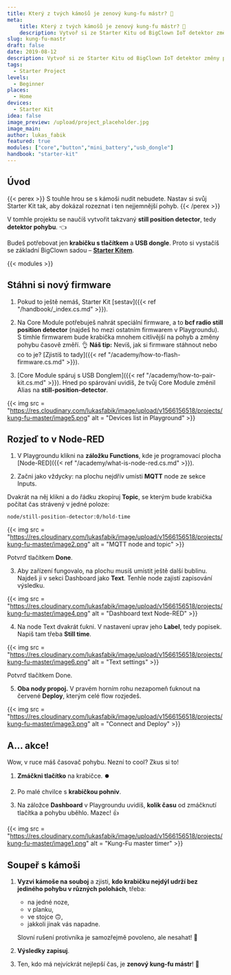 ```yaml
---
title: Který z tvých kámošů je zenový kung-fu mástr? 🐉
meta:
    title: Který z tvých kámošů je zenový kung-fu mástr? 🐉
    description: Vytvoř si ze Starter Kitu od BigClown IoT detektor změny pohybu s tímhle jednoduchým návodem. A nezapomeň ho s kámoši otestovat v cool hře.
slug: kung-fu-mastr
draft: false
date: 2019-08-12
description: Vytvoř si ze Starter Kitu od BigClown IoT detektor změny pohybu s tímhle jednoduchým návodem. A nezapomeň ho s kámoši otestovat v cool hře.
tags:
  - Starter Project
levels:
  - Beginner
places:
  - Home
devices:
  - Starter Kit
idea: false
image_preview: /upload/project_placeholder.jpg
image_main:
author: lukas_fabik
featured: true
modules: ["core","button","mini_battery","usb_dongle"]
handbook: "starter-kit"
---
```


## Úvod

{{< perex >}}
S touhle hrou se s kámoši nudit nebudete. Nastav si svůj Starter Kit tak, aby dokázal rozeznat i ten nejjemnější pohyb.
{{< /perex >}}

V tomhle projektu se naučíš vytvořit takzvaný **still position detector**, tedy **detektor pohybu**. 👈

Budeš potřebovat jen **krabičku s tlačítkem** a **USB dongle**. Proto si vystačíš se základní BigClown sadou – [**Starter Kitem**](https://shop.bigclown.com/starter-kit/).

{{< modules >}}

## Stáhni si nový firmware

1. Pokud to ještě nemáš, Starter Kit [sestav]({{< ref "/handbook/_index.cs.md" >}}).

2. Na Core Module potřebuješ nahrát speciální firmware, a to **bcf radio still position detector** (najdeš ho mezi ostatním firmwarem v Playgroundu). S tímhle firmwarem bude krabička mnohem citlivější na pohyb a změny pohybu časově změří. 👌
**Náš tip:** Nevíš, jak si firmware stáhnout nebo co to je? [Zjistíš to tady]({{< ref "/academy/how-to-flash-firmware.cs.md" >}}).

3. [Core Module spáruj s USB Donglem]({{< ref "/academy/how-to-pair-kit.cs.md" >}}). Hned po spárování uvidíš, že tvůj Core Module změnil Alias na **still-position-detector**.

{{< img src = "https://res.cloudinary.com/lukasfabik/image/upload/v1566156518/projects/kung-fu-master/image5.png" alt = "Devices list in Playground" >}}

## Rozjeď to v Node-RED

1. V Playgroundu klikni na **záložku Functions**, kde je programovací plocha [Node-RED]({{< ref "/academy/what-is-node-red.cs.md" >}}).

2. Začni jako vždycky: na plochu nejdřív umísti **MQTT** node ze sekce Inputs.

Dvakrát na něj klikni a do řádku zkopíruj **Topic**, se kterým bude krabička počítat čas strávený v jedné poloze:

```
node/still-position-detector:0/hold-time
```

{{< img src = "https://res.cloudinary.com/lukasfabik/image/upload/v1566156518/projects/kung-fu-master/image2.png" alt = "MQTT node and topic" >}}

Potvrď tlačítkem **Done**.

3. Aby zařízení fungovalo, na plochu musíš umístit ještě další bublinu. Najdeš ji v sekci Dashboard jako **Text**. Tenhle node zajistí zapisování výsledku.

{{< img src = "https://res.cloudinary.com/lukasfabik/image/upload/v1566156518/projects/kung-fu-master/image4.png" alt = "Dashboard text Node-RED" >}}

4. Na node Text dvakrát ťukni. V nastavení uprav jeho **Label**, tedy popisek. Napiš tam třeba **Still time**.

{{< img src = "https://res.cloudinary.com/lukasfabik/image/upload/v1566156518/projects/kung-fu-master/image6.png" alt = "Text settings" >}}

Potvrď tlačítkem Done.

5. **Oba nody propoj.** V pravém horním rohu nezapomeň ťuknout na červené **Deploy**, kterým celé flow rozjedeš.

{{< img src = "https://res.cloudinary.com/lukasfabik/image/upload/v1566156518/projects/kung-fu-master/image3.png" alt = "Connect and Deploy" >}}

## A… akce!

Wow, v ruce máš časovač pohybu. Nezní to cool? Zkus si to!

1. **Zmáčkni tlačítko** na krabičce. ⏺️

2. Po malé chvilce s **krabičkou pohniv**.

3. Na záložce **Dashboard** v Playgroundu uvidíš, **kolik času** od zmáčknutí tlačítka a pohybu uběhlo. Mazec! 👍

{{< img src = "https://res.cloudinary.com/lukasfabik/image/upload/v1566156518/projects/kung-fu-master/image1.png" alt = "Kung-Fu master timer" >}}

## Soupeř s kámoši

1. **Vyzvi kámoše na souboj** a zjisti, **kdo krabičku nejdýl udrží bez jediného pohybu v různých polohách**, třeba:
    - na jedné noze,
    - v planku,
    - ve stojce 🙃,
    - jakkoli jinak vás napadne.

    Slovní rušení protivníka je samozřejmě povoleno, ale nesahat! 🤡

2. **Výsledky zapisuj**.

3. Ten, kdo má nejvíckrát nejlepší čas, je **zenový kung-fu mástr**! 🙇
